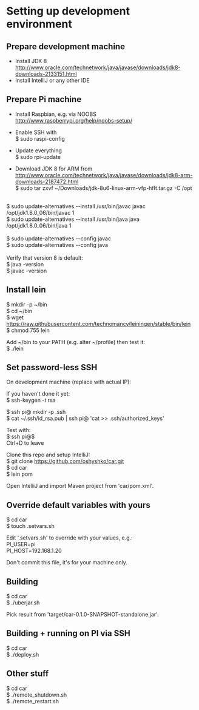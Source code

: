 Setting up development environment
==================================


Prepare development machine
---------------------------
- Install JDK 8 http://www.oracle.com/technetwork/java/javase/downloads/jdk8-downloads-2133151.html
- Install IntelliJ or any other IDE


Prepare Pi machine
------------------
- Install Raspbian, e.g. via NOOBS http://www.raspberrypi.org/help/noobs-setup/

- Enable SSH with<br>
$ sudo raspi-config

- Update everything<br>
$ sudo rpi-update

- Download JDK 8 for ARM from http://www.oracle.com/technetwork/java/javase/downloads/jdk8-arm-downloads-2187472.html<br>
$ sudo tar zxvf ~/Downloads/jdk-8u6-linux-arm-vfp-hflt.tar.gz -C /opt<br>
<br>
$ sudo update-alternatives --install /usr/bin/javac javac /opt/jdk1.8.0_06/bin/javac 1<br>
$ sudo update-alternatives --install /usr/bin/java java /opt/jdk1.8.0_06/bin/java 1<br>
<br>
$ sudo update-alternatives --config javac<br>
$ sudo update-alternatives --config java<br>
<br>
Verify that version 8 is default:<br>
$ java -version<br>
$ javac -version


Install lein
------------
$ mkdir -p ~/bin<br>
$ cd ~/bin<br>
$ wget https://raw.githubusercontent.com/technomancy/leiningen/stable/bin/lein<br>
$ chmod 755 lein<br>

Add ~/bin to your PATH (e.g. alter ~/profile) then test it:<br>
$ ./lein<br>



Set password-less SSH
---------------------
On development machine (replace <PI-HOST> with actual IP):

If you haven't done it yet:<br>
$ ssh-keygen -t rsa

$ ssh pi@<PI-HOST> mkdir -p .ssh<br>
$ cat ~/.ssh/id_rsa.pub | ssh pi@<PI-HOST> 'cat >> .ssh/authorized_keys'<br>

Test with:<br>
$ ssh pi@$<PI-HOST><br>
Ctrl+D to leave

Clone this repo and setup IntelliJ:<br>
$ git clone https://github.com/oshyshko/car.git<br>
$ cd car<br>
$ lein pom

Open IntelliJ and import Maven project from 'car/pom.xml'.


Override default variables with yours
-------------------------------------
$ cd car<br>
$ touch .setvars.sh

Edit '.setvars.sh' to override with your values, e.g.:<br>
PI_USER=pi<br>
PI_HOST=192.168.1.20

Don't commit this file, it's for your machine only.


Building
--------
$ cd car<br>
$ ./uberjar.sh

Pick result from 'target/car-0.1.0-SNAPSHOT-standalone.jar'.


Building + running on PI via SSH
----------------------------------
$ cd car<br>
$ ./deploy.sh


Other stuff
-----------
$ cd car<br>
$ ./remote_shutdown.sh<br>
$ ./remote_restart.sh
